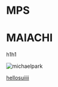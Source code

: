 # MPS
# MAlACHI
h1<HOME>h1




![michaelpark](https://cdn.eventfinda.co.nz/uploads/events/transformed/715337-334144-34.jpg?v=2.pdf)


[hellosuiiii](https://ihcalamseivad.github.io/helloworld/)




